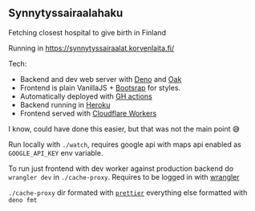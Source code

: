 ## Synnytyssairaalahaku

Fetching closest hospital to give birth in Finland

Running in https://synnytyssairaalat.korvenlaita.fi/

Tech:

- Backend and dev web server with
  [Deno](https://deno.land/manual/getting_started/installation) and
  [Oak](https://github.com/oakserver/oak)
- Frontend is plain VanillaJS + [Bootsrap](https://getbootstrap.com) for styles.
- Automatically deployed with [GH actions](https://github.com/features/actions)
- Backend running in [Heroku](https://www.heroku.com/)
- Frontend served with
  [Cloudflare Workers](https://developers.cloudflare.com/workers/)

I know, could have done this easier, but that was not the main point 😅

Run locally with `./watch`, requires google api with maps api enabled as
`GOOGLE_API_KEY` env variable.

To run just frontend with dev worker against production backend do
`wrangler dev` in `./cache-proxy`. Requires to be logged in with
[wrangler](https://github.com/cloudflare/wrangler)

`./cache-proxy` dir formated with [`prettier`](https://prettier.io) everything
else formatted with `deno fmt`
